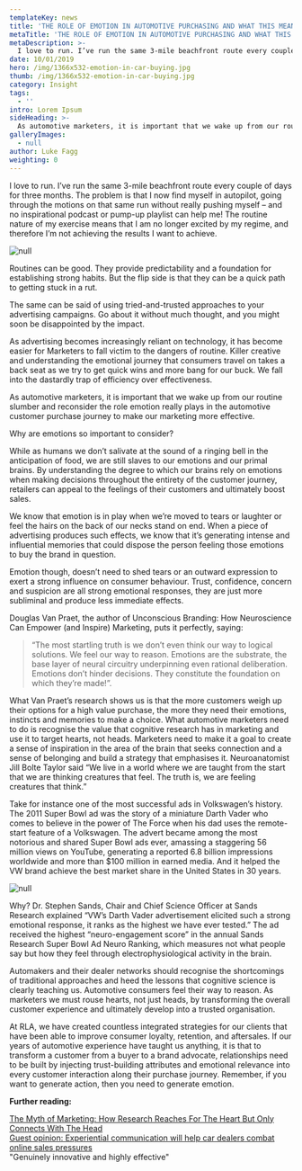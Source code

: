 ```yaml
---
templateKey: news
title: 'THE ROLE OF EMOTION IN AUTOMOTIVE PURCHASING AND WHAT THIS MEANS FOR CAR RETAILERS.'
metaTitle: 'THE ROLE OF EMOTION IN AUTOMOTIVE PURCHASING AND WHAT THIS MEANS FOR CAR RETAILERS.'
metaDescription: >-
  I love to run. I’ve run the same 3-mile beachfront route every couple of days for three months. The problem is that I now find myself in autopilot, going through the motions on that same run without really pushing myself – and no inspirational podcast or pump-up playlist can help me! The routine nature of my exercise means that I am no longer excited by my regime, and therefore I’m not achieving the results I want to achieve.
date: 10/01/2019
hero: /img/1366x532-emotion-in-car-buying.jpg
thumb: /img/1366x532-emotion-in-car-buying.jpg
category: Insight
tags:
  - ''
intro: Lorem Ipsum
sideHeading: >-
  As automotive marketers, it is important that we wake up from our routine slumber and reconsider the role emotion really plays in the automotive customer purchase journey to make our marketing more effective. 
galleryImages:
  - null
author: Luke Fagg
weighting: 0
---
```

I love to run. I’ve run the same 3-mile beachfront route every couple of days for three months. The problem is that I now find myself in autopilot, going through the motions on that same run without really pushing myself – and no inspirational podcast or pump-up playlist can help me! The routine nature of my exercise means that I am no longer excited by my regime, and therefore I’m not achieving the results I want to achieve.

![null](/img/1366x532-emotion-in-car-buying1.jpg)

Routines can be good. They provide predictability and a foundation for establishing strong habits. But the flip side is that they can be a quick path to getting stuck in a rut.

The same can be said of using tried-and-trusted approaches to your advertising campaigns. Go about it without much thought, and you might soon be disappointed by the impact. 

As advertising becomes increasingly reliant on technology, it has become easier for Marketers to fall victim to the dangers of routine. Killer creative and understanding the emotional journey that consumers travel on takes a back seat as we try to get quick wins and more bang for our buck. We fall into the dastardly trap of efficiency over effectiveness. 

As automotive marketers, it is important that we wake up from our routine slumber and reconsider the role emotion really plays in the automotive customer purchase journey to make our marketing more effective. 

Why are emotions so important to consider?

While as humans we don’t salivate at the sound of a ringing bell in the anticipation of food, we are still slaves to our emotions and our primal brains. By understanding the degree to which our brains rely on emotions when making decisions throughout the entirety of the customer journey, retailers can appeal to the feelings of their customers and ultimately boost sales.

We know that emotion is in play when we’re moved to tears or laughter or feel the hairs on the back of our necks stand on end. When a piece of advertising produces such effects, we know that it’s generating intense and influential memories that could dispose the person feeling those emotions to buy the brand in question.
 
Emotion though, doesn’t need to shed tears or an outward expression to exert a strong influence on consumer behaviour. Trust, confidence, concern and suspicion are all strong emotional responses, they are just more subliminal and produce less immediate effects.

Douglas Van Praet, the author of Unconscious Branding: How Neuroscience Can Empower (and Inspire) Marketing, puts it perfectly, saying:

<blockquote>“The most startling truth is we don’t even think our way to logical solutions. We feel our way to reason. Emotions are the substrate, the base layer of neural circuitry underpinning even rational deliberation. Emotions don’t hinder decisions. They constitute the foundation on which they’re made!”.</blockquote>

What Van Praet’s research shows us is that the more customers weigh up their options for a high value purchase, the more they need their emotions, instincts and memories to make a choice.
What automotive marketers need to do is recognise the value that cognitive research has in marketing and use it to target hearts, not heads. Marketers need to make it a goal to create a sense of inspiration in the area of the brain that seeks connection and a sense of belonging and build a strategy that emphasises it.
Neuroanatomist Jill Bolte Taylor said “We live in a world where we are taught from the start that we are thinking creatures that feel. The truth is, we are feeling creatures that think.”

Take for instance one of the most successful ads in Volkswagen’s history.
The 2011 Super Bowl ad was the story of a miniature Darth Vader who comes to believe in the power of The Force when his dad uses the remote-start feature of a Volkswagen. The advert became among the most notorious and shared Super Bowl ads ever, amassing a staggering 56 million views on YouTube, generating a reported 6.8 billion impressions worldwide and more than $100 million in earned media. And it helped the VW brand achieve the best market share in the United States in 30 years.

![null](/img/1366x532-emotion-in-car-buying1.jpg) 

Why?
Dr. Stephen Sands, Chair and Chief Science Officer at Sands Research explained “VW’s Darth Vader advertisement elicited such a strong emotional response, it ranks as the highest we have ever tested.” The ad received the highest “neuro-engagement score” in the annual Sands Research Super Bowl Ad Neuro Ranking, which measures not what people say but how they feel through electrophysiological activity in the brain.

Automakers and their dealer networks should recognise the shortcomings of traditional approaches and heed the lessons that cognitive science is clearly teaching us. Automotive consumers feel their way to reason. As marketers we must rouse hearts, not just heads, by transforming the overall customer experience and ultimately develop into a trusted organisation. 

At RLA, we have created countless integrated strategies for our clients that have been able to improve consumer loyalty, retention, and aftersales. If our years of automotive experience have taught us anything, it is that to transform a customer from a buyer to a brand advocate, relationships need to be built by injecting trust-building attributes and emotional relevance into every customer interaction along their purchase journey. Remember, if you want to generate action, then you need to generate emotion.



<div class="highlighted"><strong>Further reading:</strong>

[The Myth of Marketing: How Research Reaches For The Heart But Only Connects With The Head](https://www.fastcompany.com/1682625/the-myth-of-marketing-how-research-reaches-for-the-heart-but-only-connects-with-the-head) \
[Guest opinion: Experiential communication will help car dealers combat online sales pressures](https://www.am-online.com/opinion/2018/01/04/guest-opinion-experiential-communication-will-help-car-dealers-combat-online-sales-pressures)\
"Genuinely innovative and highly effective"</div>


